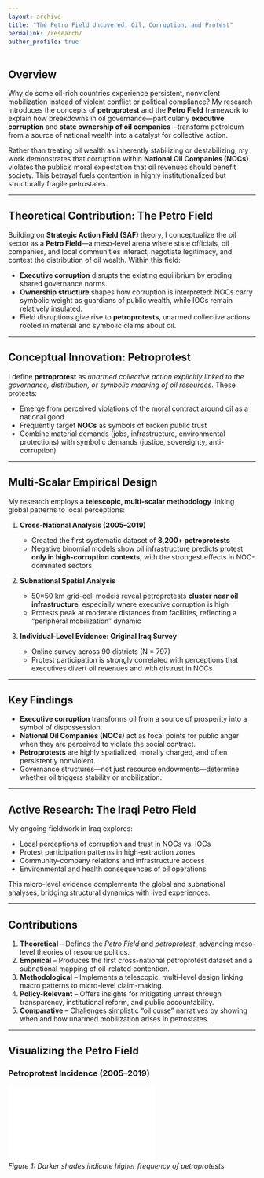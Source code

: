 ```yaml
---
layout: archive
title: "The Petro Field Uncovered: Oil, Corruption, and Protest"
permalink: /research/
author_profile: true
---
```


## Overview

Why do some oil-rich countries experience persistent, nonviolent mobilization instead of violent conflict or political compliance? My research introduces the concepts of **petroprotest** and the **Petro Field** framework to explain how breakdowns in oil governance—particularly **executive corruption** and **state ownership of oil companies**—transform petroleum from a source of national wealth into a catalyst for collective action.

Rather than treating oil wealth as inherently stabilizing or destabilizing, my work demonstrates that corruption within **National Oil Companies (NOCs)** violates the public’s moral expectation that oil revenues should benefit society. This betrayal fuels contention in highly institutionalized but structurally fragile petrostates.

---

## Theoretical Contribution: The Petro Field

Building on **Strategic Action Field (SAF)** theory, I conceptualize the oil sector as a **Petro Field**—a meso-level arena where state officials, oil companies, and local communities interact, negotiate legitimacy, and contest the distribution of oil wealth. Within this field:

- **Executive corruption** disrupts the existing equilibrium by eroding shared governance norms.  
- **Ownership structure** shapes how corruption is interpreted: NOCs carry symbolic weight as guardians of public wealth, while IOCs remain relatively insulated.  
- Field disruptions give rise to **petroprotests**, unarmed collective actions rooted in material and symbolic claims about oil.

---

## Conceptual Innovation: Petroprotest

I define **petroprotest** as *unarmed collective action explicitly linked to the governance, distribution, or symbolic meaning of oil resources*. These protests:

- Emerge from perceived violations of the moral contract around oil as a national good  
- Frequently target **NOCs** as symbols of broken public trust  
- Combine material demands (jobs, infrastructure, environmental protections) with symbolic demands (justice, sovereignty, anti-corruption)

---

## Multi-Scalar Empirical Design

My research employs a **telescopic, multi-scalar methodology** linking global patterns to local perceptions:

1. **Cross-National Analysis (2005–2019)**  
   - Created the first systematic dataset of **8,200+ petroprotests**  
   - Negative binomial models show oil infrastructure predicts protest **only in high-corruption contexts**, with the strongest effects in NOC-dominated sectors

2. **Subnational Spatial Analysis**  
   - 50×50 km grid-cell models reveal petroprotests **cluster near oil infrastructure**, especially where executive corruption is high  
   - Protests peak at moderate distances from facilities, reflecting a “peripheral mobilization” dynamic

3. **Individual-Level Evidence: Original Iraq Survey**  
   - Online survey across 90 districts (N = 797)  
   - Protest participation is strongly correlated with perceptions that executives divert oil revenues and with distrust in NOCs

---

## Key Findings

- **Executive corruption** transforms oil from a source of prosperity into a symbol of dispossession.  
- **National Oil Companies (NOCs)** act as focal points for public anger when they are perceived to violate the social contract.  
- **Petroprotests** are highly spatialized, morally charged, and often persistently nonviolent.  
- Governance structures—not just resource endowments—determine whether oil triggers stability or mobilization.

---

## Active Research: The Iraqi Petro Field

My ongoing fieldwork in Iraq explores:

- Local perceptions of corruption and trust in NOCs vs. IOCs  
- Protest participation patterns in high-extraction zones  
- Community-company relations and infrastructure access  
- Environmental and health consequences of oil operations  

This micro-level evidence complements the global and subnational analyses, bridging structural dynamics with lived experiences.

---

## Contributions

1. **Theoretical** – Defines the *Petro Field* and *petroprotest*, advancing meso-level theories of resource politics.  
2. **Empirical** – Produces the first cross-national petroprotest dataset and a subnational mapping of oil-related contention.  
3. **Methodological** – Implements a telescopic, multi-level design linking macro patterns to micro-level claim-making.  
4. **Policy-Relevant** – Offers insights for mitigating unrest through transparency, institutional reform, and public accountability.  
5. **Comparative** – Challenges simplistic “oil curse” narratives by showing when and how unarmed mobilization arises in petrostates.

---

## Visualizing the Petro Field

### Petroprotest Incidence (2005–2019)
![Global Distribution of Petroprotests](/images/petroprotest_world_map.pdf)  
*Figure 1: Darker shades indicate higher frequency of petroprotests.*
